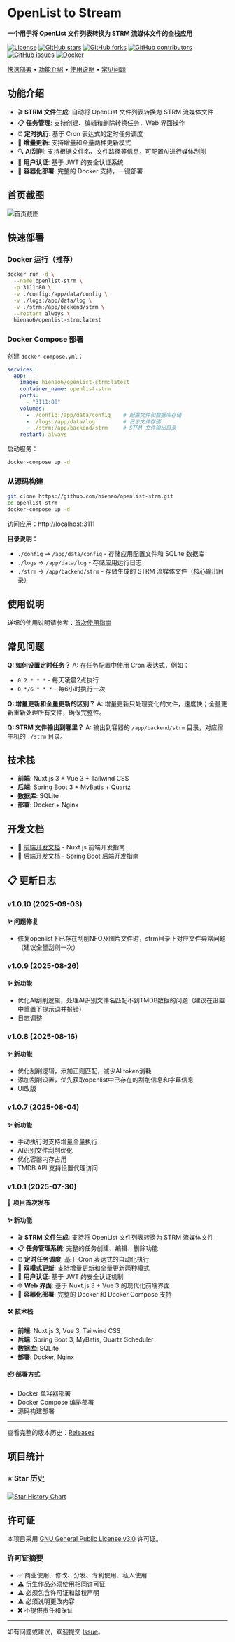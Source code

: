 # OpenList to Stream

**一个用于将 OpenList 文件列表转换为 STRM 流媒体文件的全栈应用**

[![License](https://img.shields.io/github/license/hienao/openlist-strm?style=flat-square)](LICENSE)
[![GitHub stars](https://img.shields.io/github/stars/hienao/openlist-strm?style=flat-square&color=yellow)](https://github.com/hienao/openlist-strm/stargazers)
[![GitHub forks](https://img.shields.io/github/forks/hienao/openlist-strm?style=flat-square&color=blue)](https://github.com/hienao/openlist-strm/network/members)
[![GitHub contributors](https://img.shields.io/github/contributors/hienao/openlist-strm?style=flat-square&color=orange)](https://github.com/hienao/openlist-strm/graphs/contributors)
[![GitHub issues](https://img.shields.io/github/issues/hienao/openlist-strm?style=flat-square&color=red)](https://github.com/hienao/openlist-strm/issues)
[![Docker](https://img.shields.io/docker/pulls/hienao6/openlist-strm?color=%2348BB78&logo=docker&label=pulls&style=flat-square)](https://hub.docker.com/r/hienao6/openlist-strm)

[快速部署](#快速部署) • [功能介绍](#功能介绍) • [使用说明](#使用说明) • [常见问题](#常见问题)

## 功能介绍

- 🎬 **STRM 文件生成**: 自动将 OpenList 文件列表转换为 STRM 流媒体文件
- 📋 **任务管理**: 支持创建、编辑和删除转换任务，Web 界面操作
- ⏰ **定时执行**: 基于 Cron 表达式的定时任务调度
- 🔄 **增量更新**: 支持增量和全量两种更新模式
- 🔍 **AI刮削**: 支持根据文件名、文件路径等信息，可配置AI进行媒体刮削
- 🔐 **用户认证**: 基于 JWT 的安全认证系统
- 🐳 **容器化部署**: 完整的 Docker 支持，一键部署

## 首页截图

![首页截图](screenshots/home.jpg)

## 快速部署

### Docker 运行（推荐）

```bash
docker run -d \
  --name openlist-strm \
  -p 3111:80 \
  -v ./config:/app/data/config \
  -v ./logs:/app/data/log \
  -v ./strm:/app/backend/strm \
  --restart always \
  hienao6/openlist-strm:latest
```

### Docker Compose 部署

创建 `docker-compose.yml`：
```yaml
services:
  app:
    image: hienao6/openlist-strm:latest
    container_name: openlist-strm
    ports:
      - "3111:80"
    volumes:
      - ./config:/app/data/config    # 配置文件和数据库存储
      - ./logs:/app/data/log         # 日志文件存储
      - ./strm:/app/backend/strm     # STRM 文件输出目录
    restart: always
```

启动服务：
```bash
docker-compose up -d
```

### 从源码构建

```bash
git clone https://github.com/hienao/openlist-strm.git
cd openlist-strm
docker-compose up -d
```

访问应用：http://localhost:3111

**目录说明：**
- `./config` → `/app/data/config` - 存储应用配置文件和 SQLite 数据库
- `./logs` → `/app/data/log` - 存储应用运行日志
- `./strm` → `/app/backend/strm` - 存储生成的 STRM 流媒体文件（核心输出目录）

## 使用说明

详细的使用说明请参考：[首次使用指南](https://github.com/hienao/openlist-strm/wiki/%E9%A6%96%E6%AC%A1%E4%BD%BF%E7%94%A8)

## 常见问题

**Q: 如何设置定时任务？**
A: 在任务配置中使用 Cron 表达式，例如：
- `0 2 * * *` - 每天凌晨2点执行
- `0 */6 * * *` - 每6小时执行一次

**Q: 增量更新和全量更新的区别？**
A: 增量更新只处理变化的文件，速度快；全量更新重新处理所有文件，确保完整性。

**Q: STRM 文件输出到哪里？**
A: 输出到容器的 `/app/backend/strm` 目录，对应宿主机的 `./strm` 目录。

## 技术栈

- **前端**: Nuxt.js 3 + Vue 3 + Tailwind CSS
- **后端**: Spring Boot 3 + MyBatis + Quartz
- **数据库**: SQLite
- **部署**: Docker + Nginx

## 开发文档

- 📖 [前端开发文档](frontend-dev.md) - Nuxt.js 前端开发指南
- 📖 [后端开发文档](backend-dev.md) - Spring Boot 后端开发指南

## 📋 更新日志

### v1.0.10 (2025-09-03)
#### ✨ 问题修复
- 修复openlist下已存在刮削NFO及图片文件时，strm目录下对应文件异常问题（建议全量刮削一次）

### v1.0.9 (2025-08-26)
#### ✨ 新功能
- 优化AI刮削逻辑，处理AI识别文件名匹配不到TMDB数据的问题（建议在设置中重置下提示词并报错）
- 日志调整

### v1.0.8 (2025-08-16)
#### ✨ 新功能
- 优化刮削逻辑，添加正则匹配，减少AI token消耗
- 添加刮削设置，优先获取openlist中已存在的刮削信息和字幕信息
- UI改版

### v1.0.7 (2025-08-04)
#### ✨ 新功能
- 手动执行时支持增量全量执行
- AI识别文件刮削优化
- 优化容器内存占用
- TMDB API 支持设置代理访问


### v1.0.1 (2025-07-30)
🎉 **项目首次发布**
#### ✨ 新功能
- 🎬 **STRM 文件生成**: 支持将 OpenList 文件列表转换为 STRM 流媒体文件
- 📋 **任务管理系统**: 完整的任务创建、编辑、删除功能
- ⏰ **定时任务调度**: 基于 Cron 表达式的自动化执行
- 🔄 **双模式更新**: 支持增量更新和全量更新两种模式
- 🔐 **用户认证**: 基于 JWT 的安全认证机制
- 🌐 **Web 界面**: 基于 Nuxt.js 3 + Vue 3 的现代化前端界面
- 🐳 **容器化部署**: 完整的 Docker 和 Docker Compose 支持

#### 🛠️ 技术栈
- **前端**: Nuxt.js 3, Vue 3, Tailwind CSS
- **后端**: Spring Boot 3, MyBatis, Quartz Scheduler
- **数据库**: SQLite
- **部署**: Docker, Nginx

#### 📦 部署方式
- Docker 单容器部署
- Docker Compose 编排部署
- 源码构建部署

---

查看完整的版本历史：[Releases](https://github.com/hienao/openlist-strm/releases)

## 项目统计

### ⭐ Star 历史

[![Star History Chart](https://api.star-history.com/svg?repos=hienao/openlist-strm&type=Date)](https://star-history.com/#hienao/openlist-strm&Date)

## 许可证

本项目采用 [GNU General Public License v3.0](LICENSE) 许可证。

### 许可证摘要

- ✅ 商业使用、修改、分发、专利使用、私人使用
- ⚠️ 衍生作品必须使用相同许可证
- ⚠️ 必须包含许可证和版权声明
- ⚠️ 必须说明更改内容
- ❌ 不提供责任和保证

---

如有问题或建议，欢迎提交 [Issue](https://github.com/hienao/openlist-strm/issues)。